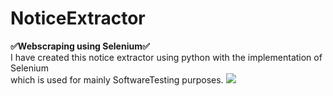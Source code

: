 # NoticeExtractor
 <b style="font:bold,text-align:center;">✅Webscraping using Selenium✅</b><br>
I have created this notice extractor using python with the implementation of Selenium <br>
which is used for mainly SoftwareTesting purposes.
<img src="https://www.learntek.org/blog/wp-content/uploads/2018/05/Selenium-3-webdriver.jpg">
